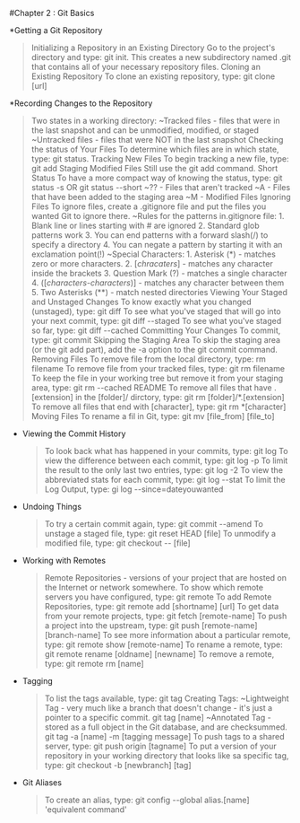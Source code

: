 #Chapter 2 : Git Basics

*Getting a Git Repository

  >Initializing a Repository in an Existing Directory
    Go to the project's directory and type: git init. This creates a new subdirectory named .git that contains all of your necessary repository files.
  >Cloning an Existing Repository
    To clone an existing repository, type: git clone [url]
    
	
*Recording Changes to the Repository

  >Two states in a working directory:
    ~Tracked files - files that were in the last snapshot and can be unmodified, modified, or staged
    ~Untracked files - files that were NOT in the last snapshot
  >Checking the status of Your Files
    To determine which files are in which state, type: git status.
  >Tracking New Files
    To begin tracking a new file, type: git add
  >Staging Modified Files
    Still use the git add command.
  >Short Status
    To have a more compact way of knowing the status, type: git status -s OR git status --short
	~?? - Files that aren't tracked
	~A - Files that have been added to the staging area
	~M - Modified Files
  >Ignoring Files
    To ignore files, create a .gitignore file and put the files you wanted Git to ignore there.
	  ~Rules for the patterns in.gitignore file:
	    1. Blank line or lines starting with # are ignored
	    2. Standard glob patterns work
	    3. You can end patterns with a forward slash(/) to specify a directory
	    4. You can negate a pattern by starting it with an exclamation point(!)
	  ~Special Characters:
	    1. Asterisk (*) - matches zero or more characters.
	    2. [_chracaters_] - matches any character inside the brackets
	    3. Question Mark (?) - matches a single character
	    4. ([_characters-characters_)] - matches any character between them
	    5. Two Asterisks (**) - match nested directories
  >Viewing Your Staged and Unstaged Changes
    To know exactly what you changed (unstaged), type: git diff
	To see what you've staged that will go into your next commit, type: git diff --staged
	To see what you've staged so far, type: git diff --cached
  >Committing Your Changes
    To commit, type: git commit
  >Skipping the Staging Area
    To skip the staging area (or the git add part), add the -a option to the git commit command.
  >Removing Files
    To remove file from the local directory, type: rm filename
    To remove file from your tracked files, type: git rm filename
    To keep the file in your working tree but remove it from your staging area, type: git rm --cached README
    To remove all files that have .[extension] in the [folder]/ dirctory, type: git rm [folder]/\*.[extension]
    To remove all files that end with [character], type: git rm \*[character]
  >Moving Files
    To rename a fil in Git, type: git mv [file_from] [file_to]

	
* Viewing the Commit History
  >To look back what has happened in your commits, type: git log
  >To view the difference between each commit, type: git log -p
  >To limit the result to the only last two entries, type: git log -2
  >To view the abbreviated stats for each commit, type: git log --stat
  >To limit the Log Output, type: gi log --since=dateyouwanted
  
  
* Undoing Things
  >To try a certain commit again, type: git commit --amend
  >To unstage a staged file, type: git reset HEAD [file]
  >To unmodify a modified file, type: git checkout -- [file]
  
  
* Working with Remotes
  >Remote Repositories - versions of your project that are hosted on the Internet or network somewhere.
  >To show which remote servers you have configured, type: git remote
  >To add Remote Repositories, type: git remote add [shortname] [url]
  >To get data from your remote projects, type: git fetch [remote-name]
  >To push a project into the upstream, type: git push [remote-name] [branch-name]
  >To see more information about a particular remote, type: git remote show [remote-name]
  >To rename a remote, type: git remote rename [oldname] [newname]
  >To remove a remote, type: git remote rm [name]
  
  
* Tagging
  >To list the tags available, type: git tag
  >Creating Tags:
    ~Lightweight Tag - very much like a branch that doesn't change - it's just a pointer to a specific commit.
	  git tag [name]
    ~Annotated Tag - stored as a full object in the Git database, and are checksummed.
	  git tag -a [name] -m [tagging message]
  >To push tags to a shared server, type: git push origin [tagname]
  >To put a version of your repository in your working directory that looks like sa specific tag, type: git checkout -b [newbranch] [tag]
  
  
* Git Aliases
  >To create an alias, type: git config --global alias.[name] 'equivalent command'
  
	
	
